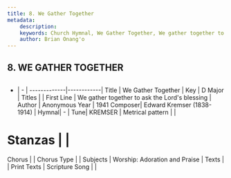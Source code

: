 ```yaml
---
title: 8. We Gather Together
metadata:
    description: 
    keywords: Church Hymnal, We Gather Together, We gather together to ask the Lord&#039;s blessing, 
    author: Brian Onang'o
---
```



## 8. WE GATHER TOGETHER

```txt

```

- |   -  |
-------------|------------|
Title | We Gather Together |
Key | D Major |
Titles |  |
First Line | We gather together to ask the Lord&#039;s blessing |
Author | Anonymous
Year | 1941
Composer| Edward Kremser (1838-1914) |
Hymnal|  - |
Tune| KREMSER |
Metrical pattern | |
# Stanzas |  |
Chorus |  |
Chorus Type |  |
Subjects | Worship: Adoration and Praise |
Texts |  |
Print Texts | 
Scripture Song |  |
  
